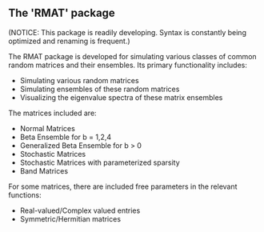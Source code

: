 ## The 'RMAT' package

(NOTICE: This package is readily developing. Syntax is constantly being optimized and renaming is frequent.)

The RMAT package is developed for simulating various classes of common random matrices and their ensembles. Its primary functionality includes:

- Simulating various random matrices
- Simulating ensembles of these random matrices
- Visualizing the eigenvalue spectra of these matrix ensembles

The matrices included are:

- Normal Matrices
- Beta Ensemble for b = 1,2,4
- Generalized Beta Ensemble for b > 0
- Stochastic Matrices
- Stochastic Matrices with parameterized sparsity
- Band Matrices

For some matrices, there are included free parameters in the relevant functions:

- Real-valued/Complex valued entries
- Symmetric/Hermitian matrices
